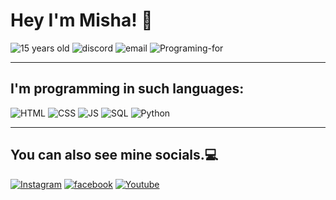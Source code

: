 # Hey I'm Misha! 👋

![15 years old](https://img.shields.io/badge/-%2015%20years%20old-ffa500?style=for-the-badge&logo=) ![discord](https://img.shields.io/badge/-w1ndr%234596-7289DA?style=for-the-badge&logo=discord&logoColor=white)
![email](https://img.shields.io/badge/-mishaks2007@gmail.com-a00000?style=for-the-badge&logo=gmail&logoColor=white)
![Programing-for](https://img.shields.io/badge/-📘%20Programming%20student%20(2/5%20year)-7289?style=for-the-badge&logo=&logoColor=white)

---

## I'm programming in such languages:
![HTML](https://img.shields.io/badge/-HTML5-FF8c00?style=for-the-badge&logo=html5&logoColor=white)
![CSS](https://img.shields.io/badge/-CSS3-008cff?style=for-the-badge&logo=CSS3&logoColor=white)
![JS](https://img.shields.io/badge/-JavaScript-e5de00?style=for-the-badge&logo=html5&logoColor=white)
![SQL](https://img.shields.io/badge/-SQL-ababab?style=for-the-badge&logo=mysql&logoColor=white)
![Python](https://img.shields.io/badge/-Python-22ed0c?style=for-the-badge&logo=html5&logoColor=white)

---
## You can also see mine socials.💻
<a href="https://instagram.com/m1sha4ks/">![Instagram](https://img.shields.io/badge/-Instagram-ff00ff?style=for-the-badge&logo=instagram&logoColor=white)</a>
<a href="https://www.facebook.com/people/Misha-Aksonow/100041779002683/">![facebook](https://img.shields.io/badge/-FACEBOOK-0000ff?style=for-the-badge&logo=facebook&logoColor=white)</a>
<a href="https://www.youtube.com/channel/UCOqaR45g74g1ihZpORoyX3Q">![Youtube](https://img.shields.io/badge/-youtube-ff0000?style=for-the-badge&logo=youtube&logoColor=white)</a>





